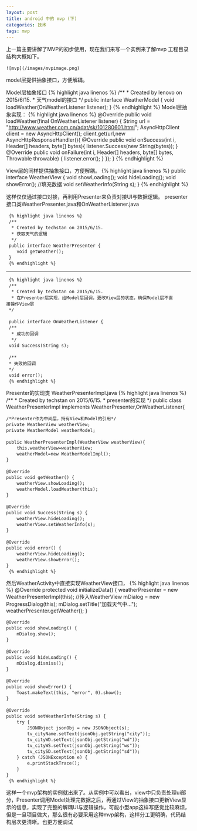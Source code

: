 ```yaml
---
layout: post
title: android 中的 mvp (下)
categories: 技术
tags: mvp
---
```


   上一篇主要讲解了MVP的初步使用，现在我们来写一个实例来了解mvp
工程目录结构大概如下。

	![mvp](/images/mvpimage.png)

   model层提供抽象接口，方便解耦。
   
   Model层抽象接口
   {% highlight java linenos %}
   	/**
 	* Created by lenovo on 2015/6/15.
 	* 天气model的接口
 	*/
	public interface WeatherModel {
    	void loadWeather(OnWeatherListener listener);
	}
	{% endhighlight %}
   Model层抽象实现：
    {% highlight java linenos %}
   	@Override
    public void loadWeather(final OnWeatherListener listener) {
        	String url = "http://www.weather.com.cn/adat/sk/101280601.html";
        	AsyncHttpClient client = new AsyncHttpClient();
        	client.get(url,new AsyncHttpResponseHandler(){
            @Override
            public void onSuccess(int i, Header[] headers, byte[] bytes){
                listener.Success(new String(bytes));
            }
            @Override
            public void onFailure(int i, Header[] headers, byte[] bytes, Throwable throwable) {
                listener.error();
            }
        });
    }
    {% endhighlight %}
    
    
   View层的同样提供抽象接口，方便解耦。
   	{% highlight java linenos %}
   	public interface WeatherView {
    	void showLoading();
    	void hideLoading();
    	void showError();
    	//填充数据
    	void setWeatherInfo(String s);
	}
	{% endhighlight %}

	
这样仅仅通过接口对接，再利用Presenter来负责对接UI与数据逻辑。
	 presenter接口类WeatherPresenter.java和OnWeatherListener.java
	 
	 {% highlight java linenos %}
	 /**
 	  * Created by techstan on 2015/6/15.
 	  * 获取天气的逻辑
 	  */
	 public interface WeatherPresenter {
   		void getWeather();
	 }
	 {% endhighlight %}
-------------------------------------------
	 
	 {% highlight java linenos %}
	 /**
 	  * Created by techstan on 2015/6/15.
	  * 在Presenter层实现，给Model层回调，更改View层的状态，确保Model层不直       接操作View层
 	 */
	 
	 public interface OnWeatherListener {
     /**
      * 成功的回调
      */
     void Success(String s);

     /**
     * 失败的回调
     */
     void error();
	 {% endhighlight %}
	
   Presenter的实现类  WeatherPresenterImpl.java
    {% highlight java linenos %}
	/**
     * Created by techstan on 2015/6/15.
     * presenter的实现
     */
	public class WeatherPresenterImpl implements WeatherPresenter,OnWeatherListener{

    /*Presenter作为中间层，持有View和Model的引用*/
    private WeatherView weatherView;
    private WeatherModel weatherModel;

    public WeatherPresenterImpl(WeatherView weatherView){
        this.weatherView=weatherView;
        weatherModel=new WeatherModelImpl();
    }

    @Override
    public void getWeather() {
        weatherView.showLoading();
        weatherModel.loadWeather(this);
    }

    @Override
    public void Success(String s) {
        weatherView.hideLoading();
        weatherView.setWeatherInfo(s);
    }

    @Override
    public void error() {
        weatherView.hideLoading();
        weatherView.showError();
    }
     {% endhighlight %}
   然后WeatherActivity中直接实现WeatherView接口，
   {% highlight java linenos %}
  	@Override
	protected void initializeData() {
		 weatherPresenter = new WeatherPresenterImpl(this); //传入WeatherView
		 mDialog = new ProgressDialog(this);
		 mDialog.setTitle("加载天气中...");
		 weatherPresenter.getWeather();
	}

	@Override
	public void showLoading() {
		mDialog.show();
	}

	@Override
	public void hideLoading() {
		mDialog.dismiss();
	}

	@Override
	public void showError() {
		Toast.makeText(this, "error", 0).show();
	}

	@Override
	public void setWeatherInfo(String s) {
		try {
			JSONObject jsonObj = new JSONObject(s);
			tv_cityName.setText(jsonObj.getString("city"));
			tv_cityWD.setText(jsonObj.getString("wd"));
			tv_cityWS.setText(jsonObj.getString("ws"));
			tv_citySD.setText(jsonObj.getString("sd"));
		} catch (JSONException e) {
			e.printStackTrace();
		}
	}
	 {% endhighlight %}

这样一个mvp架构的实例就出来了。从实例中可以看出，view中只负责处理ui部分，Presenter调用Model处理完数据之后，再通过View的抽象接口更新View显示的信息，实现了完整的解耦UI与逻辑操作，可能小型app这样写感觉比较麻烦，但是一旦项目做大，那么很有必要采用这种mvp架构，这样分工更明确，代码结构层次更清晰。也更方便调试

